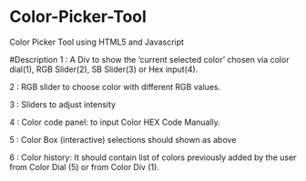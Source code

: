# Color-Picker-Tool
Color Picker Tool using HTML5 and Javascript

#Description
1 : A Div to show the ‘current selected color’ chosen via color 		dial(1), RGB Slider(2), SB Slider(3) or Hex input(4).

2 : RGB slider to choose color with different RGB values.

3 : Sliders to adjust intensity 

4 : Color code panel: to input Color HEX Code Manually.

5 : Color Box (interactive) selections should shown as  above 

6 : Color history: It should contain list of colors previously added by the user from Color Dial (5) or from Color Div (1).


